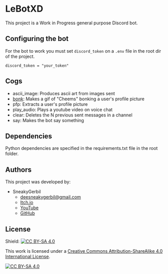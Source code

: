 # LeBotXD
This project is a Work in Progress general purpose Discord bot.

## Configuring the bot
For the bot to work you must set ```discord_token``` on a ```.env``` file in the root dir of the project.
```
discord_token = "your_token"
```

## Cogs
* ascii_image: Produces ascii art from images sent
* [bonk](docs/cogs/BONK.md): Makes a gif of "Cheems" bonking a user's profile picture
* pfp: Extracts a user's profile picture
* play_audio: Plays a youtube video on voice chat
* clear: Deletes the N previous sent messages in a channel
* say: Makes the bot say something

## Dependencies
Python dependencies are specified in the requirements.txt file in the root folder.


## Authors
This project was developed by:
* SneakyGerbil
    * deesneakygerbil@gmail.com
    * [Itch.io](https://sneakygerbil.itch.io)
    * [YouTube](https://www.youtube.com/channel/UC4r_WrJ5SXjd10lFQdO3UyQ)
    * [GitHub](https://github.com/SneakyGerbil)

## License
Shield: [![CC BY-SA 4.0][cc-by-sa-shield]][cc-by-sa]

This work is licensed under a
[Creative Commons Attribution-ShareAlike 4.0 International License][cc-by-sa].

[![CC BY-SA 4.0][cc-by-sa-image]][cc-by-sa]

[cc-by-sa]: http://creativecommons.org/licenses/by-sa/4.0/
[cc-by-sa-image]: https://licensebuttons.net/l/by-sa/4.0/88x31.png
[cc-by-sa-shield]: https://img.shields.io/badge/License-CC%20BY--SA%204.0-lightgrey.svg